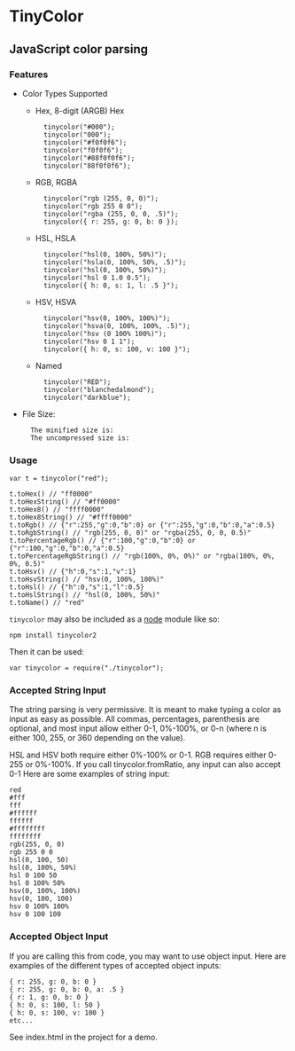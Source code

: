 # TinyColor
## JavaScript color parsing

### Features
* Color Types Supported
    * Hex, 8-digit (ARGB) Hex

            tinycolor("#000");
            tinycolor("000");
            tinycolor("#f0f0f6");
            tinycolor("f0f0f6");
            tinycolor("#88f0f0f6");
            tinycolor("88f0f0f6");
    * RGB, RGBA

            tinycolor("rgb (255, 0, 0)");
            tinycolor("rgb 255 0 0");
            tinycolor("rgba (255, 0, 0, .5)");
            tinycolor({ r: 255, g: 0, b: 0 });
    * HSL, HSLA

            tinycolor("hsl(0, 100%, 50%)");
            tinycolor("hsla(0, 100%, 50%, .5)");
            tinycolor("hsl(0, 100%, 50%)");
            tinycolor("hsl 0 1.0 0.5");
            tinycolor({ h: 0, s: 1, l: .5 }");
    * HSV, HSVA

            tinycolor("hsv(0, 100%, 100%)");
            tinycolor("hsva(0, 100%, 100%, .5)");
            tinycolor("hsv (0 100% 100%)");
            tinycolor("hsv 0 1 1");
            tinycolor({ h: 0, s: 100, v: 100 }");
    * Named

            tinycolor("RED");
            tinycolor("blanchedalmond");
            tinycolor("darkblue");
* File Size:

        The minified size is:
        The uncompressed size is:

### Usage
    var t = tinycolor("red");

    t.toHex() // "ff0000"
    t.toHexString() // "#ff0000"
    t.toHex8() // "ffff0000"
    t.toHex8String() // "#ffff0000"
    t.toRgb() // {"r":255,"g":0,"b":0} or {"r":255,"g":0,"b":0,"a":0.5}
    t.toRgbString() // "rgb(255, 0, 0)" or "rgba(255, 0, 0, 0.5)"
    t.toPercentageRgb() // {"r":100,"g":0,"b":0} or {"r":100,"g":0,"b":0,"a":0.5}
    t.toPercentageRgbString() // "rgb(100%, 0%, 0%)" or "rgba(100%, 0%, 0%, 0.5)"
    t.toHsv() // {"h":0,"s":1,"v":1}
    t.toHsvString() // "hsv(0, 100%, 100%)"
    t.toHsl() // {"h":0,"s":1,"l":0.5}
    t.toHslString() // "hsl(0, 100%, 50%)"
    t.toName() // "red"

`tinycolor` may also be included as a [node](http://nodejs.org/) module like so:

    npm install tinycolor2

Then it can be used:

    var tinycolor = require("./tinycolor");

### Accepted String Input
The string parsing is very permissive.  It is meant to make typing a color as input as easy as possible.  All commas, percentages, parenthesis are optional, and most input allow either 0-1, 0%-100%, or 0-n (where n is either 100, 255, or 360 depending on the value).

HSL and HSV both require either 0%-100% or 0-1.  RGB requires either 0-255 or 0%-100%.  If you call tinycolor.fromRatio, any input can also accept 0-1
Here are some examples of string input:

    red
    #fff
    fff
    #ffffff
    ffffff
    #ffffffff
    ffffffff
    rgb(255, 0, 0)
    rgb 255 0 0
    hsl(0, 100, 50)
    hsl(0, 100%, 50%)
    hsl 0 100 50
    hsl 0 100% 50%
    hsv(0, 100%, 100%)
    hsv(0, 100, 100)
    hsv 0 100% 100%
    hsv 0 100 100

### Accepted Object Input
If you are calling this from code, you may want to use object input.  Here are examples of the different types of accepted object inputs:

    { r: 255, g: 0, b: 0 }
    { r: 255, g: 0, b: 0, a: .5 }
    { r: 1, g: 0, b: 0 }
    { h: 0, s: 100, l: 50 }
    { h: 0, s: 100, v: 100 }
    etc...

See index.html in the project for a demo.